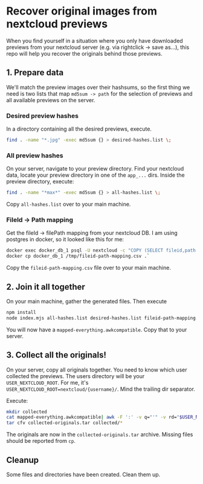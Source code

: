 # Recover original images from nextcloud previews

When you find yourself in a situation where you only have downloaded previews from your nextcloud server (e.g. via rightclick -> save as...),
this repo will help you recover the originals behind those previews.

## 1. Prepare data

We'll match the preview images over their hashsums, so the first thing we need is
two lists that map `md5sum -> path` for the selection of previews and all available previews on the server.

### Desired preview hashes

In a directory containing all the desired previews, execute.

```sh
find . -name "*.jpg" -exec md5sum {} > desired-hashes.list \;
```

### All preview hashes

On your server, navigate to your preview directory.
Find your nextcloud data, locate your preview directory in one of the `app_...` dirs.
Inside the preview directory, execute:


```sh
find . -name "*max*" -exec md5sum {} > all-hashes.list \;
```

Copy `all-hashes.list` over to your main machine.

### FileId -> Path mapping

Get the fileId -> filePath mapping from your nextcloud DB. I am using postgres in docker, so it looked like this for me:

```sh
docker exec docker_db_1 psql -U nextcloud -c "COPY (SELECT fileid,path FROM filecache) TO '/tmp/fileid-path-mapping.csv' (FORMAT CSV)"
docker cp docker_db_1 /tmp/fileid-path-mapping.csv .`
```

Copy the `fileid-path-mapping.csv` file over to your main machine.

## 2. Join it all together

On your main machine, gather the generated files. Then execute

```sh
npm install
node index.mjs all-hashes.list desired-hashes.list fileid-path-mapping.csv
```

You will now have a `mapped-everything.awkcompatible`. Copy that to your server.

## 3. Collect all the originals!

On your server, copy all originals together. You need to know which user collected the previews. The users directory will be your `USER_NEXTCLOUD_ROOT`.
For me, it's `USER_NEXTCLOUD_ROOT=nextcloud/{username}/`. Mind the trailing dir separator.

Execute:

```sh
mkdir collected
cat mapped-everything.awkcompatible| awk -F ':' -v q="'" -v rd="$USER_NEXTCLOUD_ROOT" '{ print "cp " q rd$2q" "q"collected/"$1q | "/bin/bash" }'
tar cfv collected-originals.tar collected/*
```

The originals are now in the `collected-originals.tar` archive. Missing files should be reported from `cp`.

## Cleanup

Some files and directories have been created. Clean them up.